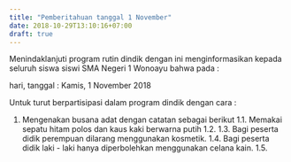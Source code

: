```yaml
---
title: "Pemberitahuan tanggal 1 November"
date: 2018-10-29T13:10:16+07:00
draft: true
---
```


Menindaklanjuti program rutin dindik dengan ini menginformasikan kepada seluruh siswa siswi SMA Negeri 1 Wonoayu bahwa pada :

hari, tanggal : Kamis, 1 November 2018

Untuk turut berpartisipasi dalam program dindik dengan cara :

1. Mengenakan busana adat dengan catatan sebagai berikut 
1.1. Memakai sepatu hitam polos dan kaus kaki berwarna putih
1.2. 
1.3. Bagi peserta didik perempuan dilarang menggunakan kosmetik.
1.4. Bagi peserta didik laki - laki hanya diperbolehkan menggunakan celana kain.
1.5. 
